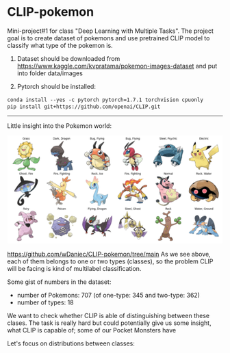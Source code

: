 # CLIP-pokemon
Mini-project#1 for class "Deep Learning with Multiple Tasks". The project goal is to create dataset of pokemons and use pretrained CLIP model to classify what type of the pokemon is. 


1. Dataset should be downloaded from https://www.kaggle.com/kvpratama/pokemon-images-dataset and put into folder
data/images

2. Pytorch should be installed:
```shell
conda install --yes -c pytorch pytorch=1.7.1 torchvision cpuonly
pip install git+https://github.com/openai/CLIP.git
```

---
Little insight into the Pokemon world:

![dataset_preview](./figures_and_metrics/dataset_preview.png?raw=true)

https://github.com/wDaniec/CLIP-pokemon/tree/main
As we see above, each of them belongs to one or two types (classes), so the problem CLIP will be facing is kind of multilabel classification.

Some gist of numbers in the dataset:
- number of Pokemons:  707 (of one-type: 345 and two-type: 362)
- number of types: 18

We want to check whether CLIP is able of distinguishing between these clases.
The task is really hard but could potentially give us some insight, what CLIP is capable of;
some of our Pocket Monsters have  

Let's focus on distributions between classes:
